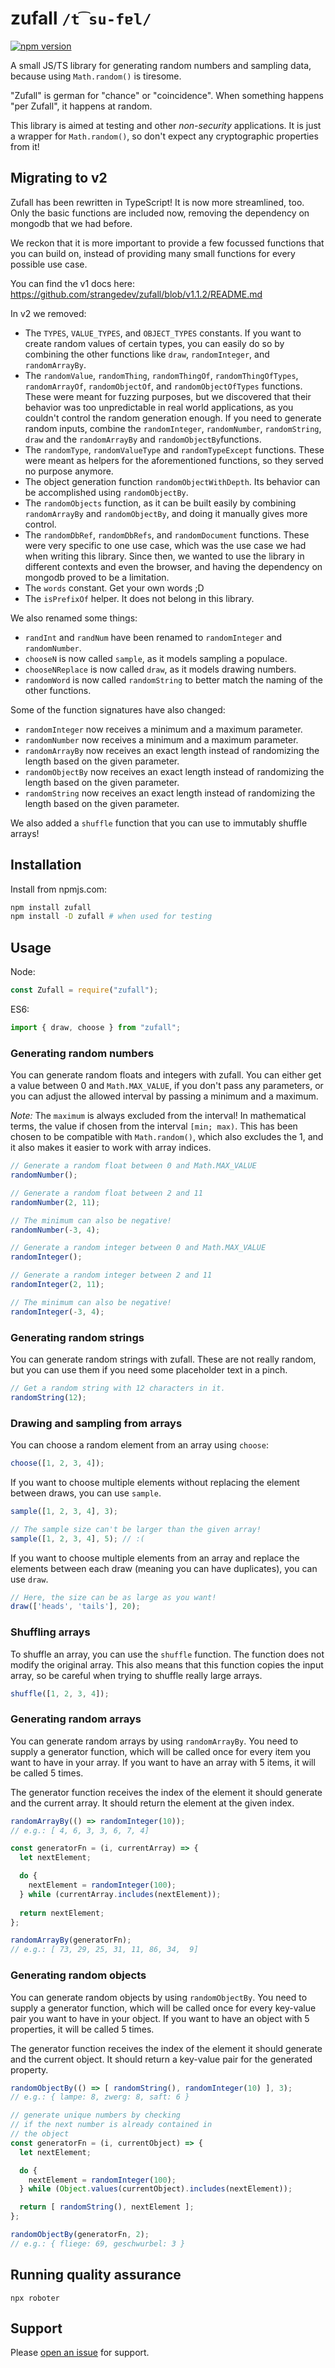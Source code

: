 # zufall `/t͡su-fɐl/`

[![npm version](https://badge.fury.io/js/zufall.svg)](https://badge.fury.io/js/zufall)

A small JS/TS library for generating random numbers and sampling data,
because using `Math.random()` is tiresome.

"Zufall" is german for "chance" or "coincidence". When something happens "per Zufall", it happens at random.

This library is aimed at testing and other _non-security_ applications. It
is just a wrapper for `Math.random()`, so don't expect any cryptographic
properties from it!

## Migrating to v2

Zufall has been rewritten in TypeScript! It is now more streamlined, too.
Only the basic functions are included now, removing the dependency on mongodb
that we had before.

We reckon that it is more important to provide a few focussed functions that you
can build on, instead of providing many small functions for every possible use
case.

You can find the v1 docs here: https://github.com/strangedev/zufall/blob/v1.1.2/README.md

In v2 we removed:
- The `TYPES`, `VALUE_TYPES`, and `OBJECT_TYPES` constants. If you want to create random values of certain types, you can easily do so by combining the other functions like `draw`, `randomInteger`, and `randomArrayBy`.
- The `randomValue`, `randomThing`, `randomThingOf`, `randomThingOfTypes`, `randomArrayOf`, `randomObjectOf`, and `randomObjectOfTypes` functions. These were meant for fuzzing purposes, but we discovered that their behavior was too unpredictable in real world applications, as you couldn't control the random generation enough. If you need to generate random inputs, combine the `randomInteger`, `randomNumber`, `randomString`, `draw` and the `randomArrayBy` and `randomObjectBy`functions.
- The `randomType`, `randomValueType` and `randomTypeExcept` functions. These were meant as helpers for the aforementioned functions, so they served no purpose anymore.
- The object generation function `randomObjectWithDepth`. Its behavior can be accomplished using `randomObjectBy`.
- The `randomObjects` function, as it can be built easily by combining `randomArrayBy` and `randomObjectBy`, and doing it manually gives more control.
- The `randomDbRef`, `randomDbRefs`, and `randomDocument` functions. These were very specific to one use case, which was the use case we had when writing this library. Since then, we wanted to use the library in different contexts and even the browser, and having the dependency on mongodb proved to be a limitation.
- The `words` constant. Get your own words ;D
- The `isPrefixOf` helper. It does not belong in this library.

We also renamed some things:
- `randInt` and `randNum` have been renamed to `randomInteger` and `randomNumber`.
- `chooseN` is now called `sample`, as it models sampling a populace.
- `chooseNReplace` is now called `draw`, as it models drawing numbers.
- `randomWord` is now called `randomString` to better match the naming of the other functions.

Some of the function signatures have also changed:
- `randomInteger` now receives a minimum and a maximum parameter.
- `randomNumber` now receives a minimum and a maximum parameter.
- `randomArrayBy` now receives an exact length instead of randomizing the length based on the given parameter.
- `randomObjectBy` now receives an exact length instead of randomizing the length based on the given parameter.
- `randomString` now receives an exact length instead of randomizing the length based on the given parameter.

We also added a `shuffle` function that you can use to immutably shuffle arrays!

## Installation

Install from npmjs.com:

```sh
npm install zufall
npm install -D zufall # when used for testing
```

## Usage

Node:

```javascript
const Zufall = require("zufall");
```

ES6:

```javascript
import { draw, choose } from "zufall";
```

### Generating random numbers

You can generate random floats and integers with zufall.
You can either get a value between 0 and `Math.MAX_VALUE`, if you don't pass
any parameters, or you can adjust the allowed interval by passing a minimum
and a maximum.

_Note:_ The `maximum` is always excluded from the interval! In mathematical
terms, the value if chosen from the interval `[min; max)`. This has been chosen
to be compatible with `Math.random()`, which also excludes the 1, and it also
makes it easier to work with array indices.

```ts
// Generate a random float between 0 and Math.MAX_VALUE 
randomNumber();

// Generate a random float between 2 and 11
randomNumber(2, 11);

// The minimum can also be negative!
randomNumber(-3, 4);
```

```ts
// Generate a random integer between 0 and Math.MAX_VALUE 
randomInteger();

// Generate a random integer between 2 and 11
randomInteger(2, 11);

// The minimum can also be negative!
randomInteger(-3, 4);
```

### Generating random strings

You can generate random strings with zufall. These are not really random, but
you can use them if you need some placeholder text in a pinch.

```ts
// Get a random string with 12 characters in it.
randomString(12);
```

### Drawing and sampling from arrays

You can choose a random element from an array using `choose`:

```ts
choose([1, 2, 3, 4]);
```

If you want to choose multiple elements without replacing the element between
draws, you can use `sample`.

```ts
sample([1, 2, 3, 4], 3);

// The sample size can't be larger than the given array!
sample([1, 2, 3, 4], 5); // :(
```

If you want to choose multiple elements from an array and replace the elements
between each draw (meaning you can have duplicates), you can use `draw`.

```ts
// Here, the size can be as large as you want!
draw(['heads', 'tails'], 20); 
```

### Shuffling arrays

To shuffle an array, you can use the `shuffle` function. The function does not
modify the original array. This also means that this function copies the input
array, so be careful when trying to shuffle really large arrays.

```ts
shuffle([1, 2, 3, 4]);
```

### Generating random arrays

You can generate random arrays by using `randomArrayBy`. You need to supply a
generator function, which will be called once for every item you want to have
in your array. If you want to have an array with 5 items, it will be called 5
times.

The generator function receives the index of the element it should generate and
the current array. It should return the element at the given index.

```ts
randomArrayBy(() => randomInteger(10));
// e.g.: [ 4, 6, 3, 3, 6, 7, 4]

const generatorFn = (i, currentArray) => {
  let nextElement;

  do {
    nextElement = randomInteger(100);
  } while (currentArray.includes(nextElement));
  
  return nextElement;
};

randomArrayBy(generatorFn);
// e.g.: [ 73, 29, 25, 31, 11, 86, 34,  9]
```

### Generating random objects

You can generate random objects by using `randomObjectBy`. You need to supply a
generator function, which will be called once for every key-value pair you want
to have in your object. If you want to have an object with 5 properties, it will
be called 5 times.

The generator function receives the index of the element it should generate and
the current object. It should return a key-value pair for the generated property.

```ts
randomObjectBy(() => [ randomString(), randomInteger(10) ], 3);
// e.g.: { lampe: 8, zwerg: 8, saft: 6 }

// generate unique numbers by checking
// if the next number is already contained in
// the object
const generatorFn = (i, currentObject) => {
  let nextElement;

  do {
    nextElement = randomInteger(100);
  } while (Object.values(currentObject).includes(nextElement));

  return [ randomString(), nextElement ];
};

randomObjectBy(generatorFn, 2);
// e.g.: { fliege: 69, geschwurbel: 3 }
```

## Running quality assurance

```shell
npx roboter
```

## Support

Please [open an issue](https://github.com/strangedev/zufall/issues/new) for support.
